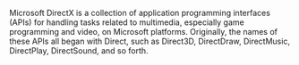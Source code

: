 Microsoft DirectX is a collection of application programming interfaces (APIs) for handling tasks related to multimedia, especially game programming and video, on Microsoft platforms. Originally, the names of these APIs all began with Direct, such as Direct3D, DirectDraw, DirectMusic, DirectPlay, DirectSound, and so forth.